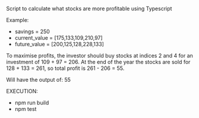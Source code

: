 Script to calculate what stocks are more profitable using Typescript

Example:
- savings = 250
- current_value = [175,133,109,210,97]
- future_value = [200,125,128,228,133]

To maximise profits, the investor should buy stocks at indices 2 and 4 for an investment of 109 + 97 = 206. At the end of the year the stocks are sold for 128 + 133 = 261, so total profit is 261 - 206 = 55.

Will have the output of:
        55

EXECUTION:
- npm run build
- npm test